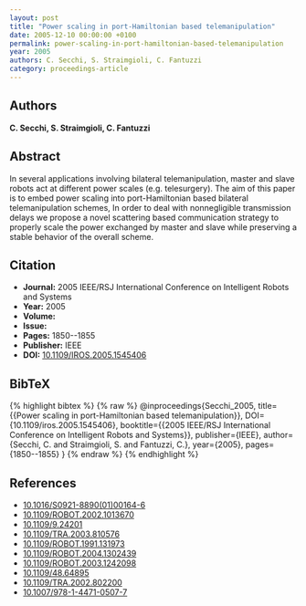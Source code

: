 ```yaml
---
layout: post
title: "Power scaling in port-Hamiltonian based telemanipulation"
date: 2005-12-10 00:00:00 +0100
permalink: power-scaling-in-port-hamiltonian-based-telemanipulation
year: 2005
authors: C. Secchi, S. Straimgioli, C. Fantuzzi
category: proceedings-article
---
```

 
## Authors
**C. Secchi, S. Straimgioli, C. Fantuzzi**
 
## Abstract
In several applications involving bilateral telemanipulation, master and slave robots act at different power scales (e.g. telesurgery). The aim of this paper is to embed power scaling into port-Hamiltonian based bilateral telemanipulation schemes, In order to deal with nonnegligible transmission delays we propose a novel scattering based communication strategy to properly scale the power exchanged by master and slave while preserving a stable behavior of the overall scheme.
 
## Citation
- **Journal:** 2005 IEEE/RSJ International Conference on Intelligent Robots and Systems
- **Year:** 2005
- **Volume:** 
- **Issue:** 
- **Pages:** 1850--1855
- **Publisher:** IEEE
- **DOI:** [10.1109/IROS.2005.1545406](https://doi.org/10.1109/IROS.2005.1545406)
 
## BibTeX
{% highlight bibtex %}
{% raw %}
@inproceedings{Secchi_2005,
  title={{Power scaling in port-Hamiltonian based telemanipulation}},
  DOI={10.1109/iros.2005.1545406},
  booktitle={{2005 IEEE/RSJ International Conference on Intelligent Robots and Systems}},
  publisher={IEEE},
  author={Secchi, C. and Straimgioli, S. and Fantuzzi, C.},
  year={2005},
  pages={1850--1855}
}
{% endraw %}
{% endhighlight %}
 
## References
- [10.1016/S0921-8890(01)00164-6](https://doi.org/10.1016/S0921-8890(01)00164-6)
- [10.1109/ROBOT.2002.1013670](https://doi.org/10.1109/ROBOT.2002.1013670)
- [10.1109/9.24201](https://doi.org/10.1109/9.24201)
- [10.1109/TRA.2003.810576](https://doi.org/10.1109/TRA.2003.810576)
- [10.1109/ROBOT.1991.131973](https://doi.org/10.1109/ROBOT.1991.131973)
- [10.1109/ROBOT.2004.1302439](https://doi.org/10.1109/ROBOT.2004.1302439)
- [10.1109/ROBOT.2003.1242098](https://doi.org/10.1109/ROBOT.2003.1242098)
- [10.1109/48.64895](https://doi.org/10.1109/48.64895)
- [10.1109/TRA.2002.802200](https://doi.org/10.1109/TRA.2002.802200)
- [10.1007/978-1-4471-0507-7](https://doi.org/10.1007/978-1-4471-0507-7)

